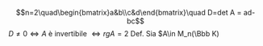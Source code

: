$$n=2\quad\begin{bmatrix}a&b\\c&d\end{bmatrix}\quad D=det A = ad-bc$$
$D\ne 0 \iff A$ è invertibile $\iff rg A = 2$
Def.
Sia $A\in M_n(\Bbb K)